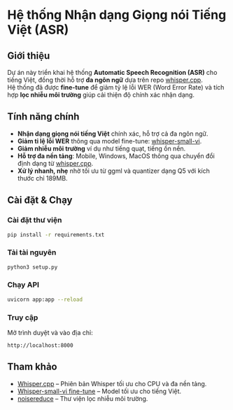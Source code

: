 # Hệ thống Nhận dạng Giọng nói Tiếng Việt (ASR)

## Giới thiệu
Dự án này triển khai hệ thống **Automatic Speech Recognition (ASR)** cho tiếng Việt, đồng thời hỗ trợ **đa ngôn ngữ** dựa trên repo [whisper.cpp](https://github.com/ggml-org/whisper.cpp).  
Hệ thống đã được **fine-tune** để giảm tỷ lệ lỗi WER (Word Error Rate) và tích hợp **lọc nhiễu môi trường** giúp cải thiện độ chính xác nhận dạng.

##  Tính năng chính
-  **Nhận dạng giọng nói tiếng Việt** chính xác, hỗ trợ cả đa ngôn ngữ.
-  **Giảm tỉ lệ lỗi WER** thông qua model fine-tune: [whisper-small-vi](https://huggingface.co/baduyne/whisper-small-vi).
-  **Giảm nhiễu môi trường** ví dụ như tiếng quạt, tiếng ồn nền.
-  **Hỗ trợ đa nền tảng**: Mobile, Windows, MacOS thông qua chuyển đổi định dạng từ [whisper.cpp](https://github.com/ggml-org/whisper.cpp).
- **Xử lý nhanh, nhẹ** nhờ tối ưu từ ggml và quantizer dạng Q5 với kích thước chỉ 189MB.


## Cài đặt & Chạy
### Cài đặt thư viện
```bash
pip install -r requirements.txt
```

### Tải tài nguyên
```bash
python3 setup.py
```

### Chạy API
```bash
uvicorn app:app --reload
```

### Truy cập
Mở trình duyệt và vào địa chỉ:
```
http://localhost:8000
```

## Tham khảo
- [Whisper.cpp](https://github.com/ggml-org/whisper.cpp) – Phiên bản Whisper tối ưu cho CPU và đa nền tảng.
- [Whisper-small-vi fine-tune](https://huggingface.co/baduyne/whisper-small-vi) – Model tối ưu cho tiếng Việt.
- [noisereduce](https://pypi.org/project/noisereduce/) – Thư viện lọc nhiễu môi trường.
